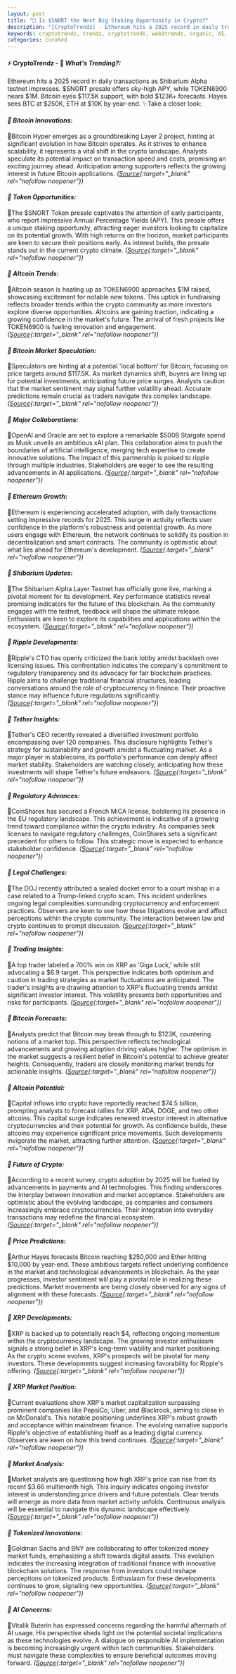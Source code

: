 ```yaml
---
layout: post
title: "🌇 Is $SNORT the Next Big Staking Opportunity in Crypto?"
description: "[CryptoTrendz] - Ethereum hits a 2025 record in daily transactions as Shibarium Alpha testnet impresses. $SNORT presale offers sky-high APY, while TOKEN6900 nears $1M. Bitcoin eyes $117.5K support, with bold $123K+ forecasts. Hayes sees BTC at $250K, ETH at $10K by year-end."
keywords: cryptotrendz, trendz, cryptotrends, web3trends, organic, AI, Token, DOGE, Bitcoin, market, CTO, CEO, Musk, BTC, Altcoins, Crypto, XRP, Bank
categories: curated
---
```


#### ⚡ CryptoTrendz - 📌 *What's Trending?:*

Ethereum hits a 2025 record in daily transactions as Shibarium Alpha testnet impresses. $SNORT presale offers sky-high APY, while TOKEN6900 nears $1M. Bitcoin eyes $117.5K support, with bold $123K+ forecasts. Hayes sees BTC at $250K, ETH at $10K by year-end. ✨Take a closer look:


#### *🔖  Bitcoin Innovations:*  

🔹Bitcoin Hyper emerges as a groundbreaking Layer 2 project, hinting at significant evolution in how Bitcoin operates. As it strives to enhance scalability, it represents a vital shift in the crypto landscape. Analysts speculate its potential impact on transaction speed and costs, promising an exciting journey ahead. Anticipation among supporters reflects the growing interest in future Bitcoin applications. *([Source](https://s.avyag.com/e7vm){:target="_blank" rel="nofollow noopener"})*

#### *🔖  Token Opportunities:*  

🔹The $SNORT Token presale captivates the attention of early participants, who report impressive Annual Percentage Yields (APY). This presale offers a unique staking opportunity, attracting eager investors looking to capitalize on its potential growth. With high returns on the horizon, market participants are keen to secure their positions early. As interest builds, the presale stands out in the current crypto climate. *([Source](https://s.avyag.com/kz1u){:target="_blank" rel="nofollow noopener"})*

#### *🔖  Altcoin Trends:*  

🔹Altcoin season is heating up as TOKEN6900 approaches $1M raised, showcasing excitement for notable new tokens. This uptick in fundraising reflects broader trends within the crypto community as more investors explore diverse opportunities. Altcoins are gaining traction, indicating a growing confidence in the market's future. The arrival of fresh projects like TOKEN6900 is fueling innovation and engagement. *([Source](https://s.avyag.com/bupg){:target="_blank" rel="nofollow noopener"})*

#### *🔖  Bitcoin Market Speculation:*  

🔹Speculators are hinting at a potential 'local bottom' for Bitcoin, focusing on price targets around $117.5K. As market dynamics shift, buyers are lining up for potential investments, anticipating future price surges. Analysts caution that the market sentiment may signal further volatility ahead. Accurate predictions remain crucial as traders navigate this complex landscape. *([Source](https://s.avyag.com/3jo4){:target="_blank" rel="nofollow noopener"})*

#### *🔖  Major Collaborations:*  

🔹OpenAI and Oracle are set to explore a remarkable $500B Stargate spend as Musk unveils an ambitious xAI plan. This collaboration aims to push the boundaries of artificial intelligence, merging tech expertise to create innovative solutions. The impact of this partnership is poised to ripple through multiple industries. Stakeholders are eager to see the resulting advancements in AI applications. *([Source](https://s.avyag.com/5bq2){:target="_blank" rel="nofollow noopener"})*

#### *🔖  Ethereum Growth:*  

🔹Ethereum is experiencing accelerated adoption, with daily transactions setting impressive records for 2025. This surge in activity reflects user confidence in the platform's robustness and potential growth. As more users engage with Ethereum, the network continues to solidify its position in decentralization and smart contracts. The community is optimistic about what lies ahead for Ethereum's development. *([Source](https://s.avyag.com/eequ){:target="_blank" rel="nofollow noopener"})*

#### *🔖  Shibarium Updates:*  

🔹The Shibarium Alpha Layer Testnet has officially gone live, marking a pivotal moment for its development. Key performance statistics reveal promising indicators for the future of this blockchain. As the community engages with the testnet, feedback will shape the ultimate release. Enthusiasts are keen to explore its capabilities and applications within the ecosystem. *([Source](https://s.avyag.com/6d3n){:target="_blank" rel="nofollow noopener"})*

#### *🔖  Ripple Developments:*  

🔹Ripple's CTO has openly criticized the bank lobby amidst backlash over licensing issues. This confrontation indicates the company's commitment to regulatory transparency and its advocacy for fair blockchain practices. Ripple aims to challenge traditional financial structures, leading conversations around the role of cryptocurrency in finance. Their proactive stance may influence future regulations significantly. *([Source](https://s.avyag.com/tem7){:target="_blank" rel="nofollow noopener"})*

#### *🔖  Tether Insights:*  

🔹Tether's CEO recently revealed a diversified investment portfolio encompassing over 120 companies. This disclosure highlights Tether's strategy for sustainability and growth amidst a fluctuating market. As a major player in stablecoins, its portfolio's performance can deeply affect market stability. Stakeholders are watching closely, anticipating how these investments will shape Tether's future endeavors. *([Source](https://s.avyag.com/u1aa){:target="_blank" rel="nofollow noopener"})*

#### *🔖  Regulatory Advances:*  

🔹CoinShares has secured a French MiCA license, bolstering its presence in the EU regulatory landscape. This achievement is indicative of a growing trend toward compliance within the crypto industry. As companies seek licenses to navigate regulatory challenges, CoinShares sets a significant precedent for others to follow. This strategic move is expected to enhance stakeholder confidence. *([Source](https://s.avyag.com/0zzu){:target="_blank" rel="nofollow noopener"})*

#### *🔖  Legal Challenges:*  

🔹The DOJ recently attributed a sealed docket error to a court mishap in a case related to a Trump-linked crypto scam. This incident underlines ongoing legal complexities surrounding cryptocurrency and enforcement practices. Observers are keen to see how these litigations evolve and affect perceptions within the crypto community. The interaction between law and crypto continues to prompt discussion. *([Source](https://s.avyag.com/s3yv){:target="_blank" rel="nofollow noopener"})*

#### *🔖  Trading Insights:*  

🔹A top trader labeled a 700% win on XRP as 'Giga Luck,' while still advocating a $6.9 target. This perspective indicates both optimism and caution in trading strategies as market fluctuations are anticipated. The trader's insights are drawing attention to XRP's fluctuating trends amidst significant investor interest. This volatility presents both opportunities and risks for participants. *([Source](https://s.avyag.com/ineq){:target="_blank" rel="nofollow noopener"})*

#### *🔖  Bitcoin Forecasts:*  

🔹Analysts predict that Bitcoin may break through to $123K, countering notions of a market top. This perspective reflects technological advancements and growing adoption driving values higher. The optimism in the market suggests a resilient belief in Bitcoin's potential to achieve greater heights. Consequently, traders are closely monitoring market trends for actionable insights. *([Source](https://s.avyag.com/ud40){:target="_blank" rel="nofollow noopener"})*

#### *🔖  Altcoin Potential:*  

🔹Capital inflows into crypto have reportedly reached $74.5 billion, prompting analysts to forecast rallies for XRP, ADA, DOGE, and two other altcoins. This capital surge indicates renewed investor interest in alternative cryptocurrencies and their potential for growth. As confidence builds, these altcoins may experience significant price movements. Such developments invigorate the market, attracting further attention. *([Source](https://s.avyag.com/c7z8){:target="_blank" rel="nofollow noopener"})*

#### *🔖  Future of Crypto:*  

🔹According to a recent survey, crypto adoption by 2025 will be fueled by advancements in payments and AI technologies. This finding underscores the interplay between innovation and market acceptance. Stakeholders are optimistic about the evolving landscape, as companies and consumers increasingly embrace cryptocurrencies. Their integration into everyday transactions may redefine the financial ecosystem. *([Source](https://s.avyag.com/ag1s){:target="_blank" rel="nofollow noopener"})*

#### *🔖  Price Predictions:*  

🔹Arthur Hayes forecasts Bitcoin reaching $250,000 and Ether hitting $10,000 by year-end. These ambitious targets reflect underlying confidence in the market and technological advancements in blockchain. As the year progresses, investor sentiment will play a pivotal role in realizing these predictions. Market movements are being closely observed for any signs of alignment with these forecasts. *([Source](https://s.avyag.com/qbeb){:target="_blank" rel="nofollow noopener"})*

#### *🔖  XRP Developments:*  

🔹XRP is backed up to potentially reach $4, reflecting ongoing momentum within the cryptocurrency landscape. The growing investor enthusiasm signals a strong belief in XRP's long-term viability and market positioning. As the crypto scene evolves, XRP's prospects will be pivotal for many investors. These developments suggest increasing favorability for Ripple's offering. *([Source](https://s.avyag.com/771b){:target="_blank" rel="nofollow noopener"})*

#### *🔖  XRP Market Position:*  

🔹Current evaluations show XRP's market capitalization surpassing prominent companies like PepsiCo, Uber, and Blackrock, aiming to close in on McDonald's. This notable positioning underlines XRP's robust growth and acceptance within mainstream finance. The evolving narrative supports Ripple's objective of establishing itself as a leading digital currency. Observers are keen on how this trend continues. *([Source](https://s.avyag.com/zw41){:target="_blank" rel="nofollow noopener"})*

#### *🔖  Market Analysis:*  

🔹Market analysts are questioning how high XRP's price can rise from its recent $3.66 multimonth high. This inquiry indicates ongoing investor interest in understanding price drivers and future potentials. Clear trends will emerge as more data from market activity unfolds. Continuous analysis will be essential to navigate this dynamic landscape effectively. *([Source](https://s.avyag.com/03e5){:target="_blank" rel="nofollow noopener"})*

#### *🔖  Tokenized Innovations:*  

🔹Goldman Sachs and BNY are collaborating to offer tokenized money market funds, emphasizing a shift towards digital assets. This evolution indicates the increasing integration of traditional finance with innovative blockchain solutions. The response from investors could reshape perceptions on tokenized products. Enthusiasm for these developments continues to grow, signaling new opportunities. *([Source](https://s.avyag.com/oxwq){:target="_blank" rel="nofollow noopener"})*

#### *🔖  AI Concerns:*  

🔹Vitalik Buterin has expressed concerns regarding the harmful aftermath of AI usage. His perspective sheds light on the potential societal implications as these technologies evolve. A dialogue on responsible AI implementation is becoming increasingly urgent within tech communities. Stakeholders must navigate these complexities to ensure beneficial outcomes moving forward. *([Source](https://s.avyag.com/zpyg){:target="_blank" rel="nofollow noopener"})*